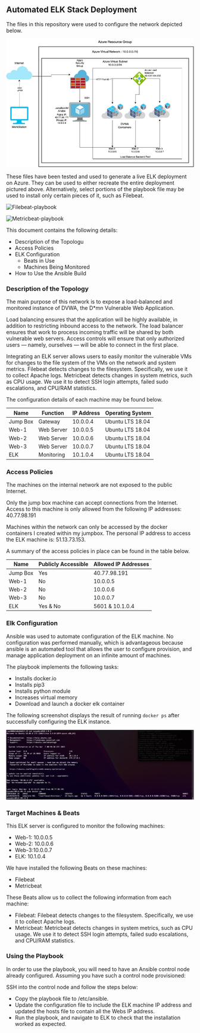 ## Automated ELK Stack Deployment

The files in this repository were used to configure the network depicted below.

![TODO: Update the path with the name of your diagram](https://github.com/treycg13/treycg13/blob/master/diagrams/diagram.jpg)

These files have been tested and used to generate a live ELK deployment on Azure. They can be used to either recreate the entire deployment pictured above. Alternatively, select portions of the playbook file may be used to install only certain pieces of it, such as Filebeat.

![Filebeat-playbook](https://github.com/treycg13/treycg13/blob/master/ansible/filebeat-playbook.yml)

![Metricbeat-playbook](https://github.com/treycg13/treycg13/blob/master/ansible/metricbeat-playbook.yml)

This document contains the following details:
- Description of the Topologu
- Access Policies
- ELK Configuration
  - Beats in Use
  - Machines Being Monitored
- How to Use the Ansible Build


### Description of the Topology

The main purpose of this network is to expose a load-balanced and monitored instance of DVWA, the D*mn Vulnerable Web Application.

Load balancing ensures that the application will be highly available, in addition to restricting inbound access to the network.
The load balancer ensures that work to process incoming traffic will be shared by both vulnerable web servers. Access controls will ensure that only authorized users — namely, ourselves — will be able to connect in the first place.

Integrating an ELK server allows users to easily monitor the vulnerable VMs for changes to the file system of the VMs on the network and system metrics.
Filebeat detects changes to the filesystem. Specifically, we use it to collect Apache logs.
Metricbeat detects changes in system metrics, such as CPU usage. We use it to detect SSH login attempts, failed sudo escalations, and CPU/RAM statistics.

The configuration details of each machine may be found below.


| Name     | Function | IP Address | Operating System |
|----------|----------|------------|------------------|
| Jump Box | Gateway  | 10.0.0.4   |Ubuntu LTS 18.04  |
| Web-1    |Web Server| 10.0.0.5   |Ubuntu LTS 18.04  |
| Web-2    |Web Server| 10.0.0.6   |Ubuntu LTS 18.04  |
| Web-3    |Web Server| 10.0.0.7   |Ubuntu LTS 18.04  |
| ELK      |Monitoring| 10.1.0.4   |Ubuntu LTS 18.04  |

### Access Policies

The machines on the internal network are not exposed to the public Internet. 

Only the jump box machine can accept connections from the Internet. Access to this machine is only allowed from the following IP addresses:
40.77.98.191

Machines within the network can only be accessed by the docker containers I created within my jumpbox. The personal IP address to access the ELK machine is: 51.13.73.153.

A summary of the access policies in place can be found in the table below.

| Name     | Publicly Accessible | Allowed IP Addresses |
|----------|---------------------|----------------------|
| Jump Box | Yes                 | 40.77.98.191         |
|  Web-1   | No                  | 10.0.0.5             |
|  Web-2   | No                  | 10.0.0.6             |
|  Web-3   | No                  | 10.0.0.7             |
|  ELK     | Yes & No            | 5601 & 10.1.0.4      |

### Elk Configuration

Ansible was used to automate configuration of the ELK machine. No configuration was performed manually, which is advantageous because ansible is an automated tool that allows the user to configure provision, and manage application deployment on an infinite amount of machines. 


The playbook implements the following tasks:
- Installs docker.io  
- Installs pip3
- Installs python module
- Increases virtual memory 
- Download and launch a docker elk container 


The following screenshot displays the result of running `docker ps` after successfully configuring the ELK instance.

![ELK-docker](https://github.com/treycg13/treycg13/blob/master/diagrams/ELK-running.png)

### Target Machines & Beats
This ELK server is configured to monitor the following machines:
- Web-1: 10.0.0.5
- Web-2: 10.0.0.6
- Web-3:10.0.0.7
- ELK: 10.1.0.4

We have installed the following Beats on these machines:
- Filebeat 
- Metricbeat

These Beats allow us to collect the following information from each machine:
- Filebeat: Filebeat detects changes to the filesystem. Specifically, we use it to collect Apache logs.
- Metricbeat: Metricbeat detects changes in system metrics, such as CPU usage. We use it to detect SSH login attempts, failed sudo escalations, and CPU/RAM statistics.

### Using the Playbook
In order to use the playbook, you will need to have an Ansible control node already configured. Assuming you have such a control node provisioned: 

SSH into the control node and follow the steps below:
- Copy the playbook file to /etc/ansible.
- Update the configuration file to include the ELK machine IP address and updated the hosts file to contain all the Webs IP address. 
- Run the playbook, and navigate to ELK to check that the installation worked as expected.


